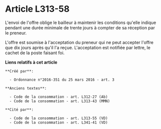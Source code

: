 # Article L313-58

L'envoi de l'offre oblige le bailleur à maintenir les conditions qu'elle indique pendant une durée minimale de trente jours à
compter de sa réception par le preneur.

L'offre est soumise à l'acceptation du preneur qui ne peut accepter l'offre que dix jours après qu'il l'a reçue.
L'acceptation est notifiée par lettre, le cachet de la poste faisant foi.

**Liens relatifs à cet article**

	**Créé par**:

	  - Ordonnance n°2016-351 du 25 mars 2016 - art. 3

	**Anciens textes**:

	  - Code de la consommation - art. L312-27 (Ab)
	  - Code de la consommation - art. L313-43 (MMN)

	**Cité par**:

	  - Code de la consommation - art. L313-55 (VD)
	  - Code de la consommation - art. L341-41 (VD)
